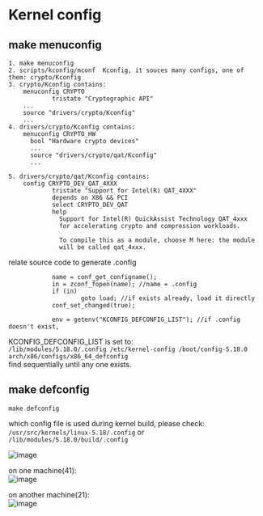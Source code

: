 # Kernel config
## make menuconfig
```
1. make menuconfig
2. scripts/kconfig/mconf  Kconfig, it souces many configs, one of them: crypto/Kconfig
3. crypto/Kconfig contains:
    menuconfig CRYPTO
            tristate "Cryptographic API"
    ...
    source "drivers/crypto/Kconfig"
    ...
4. drivers/crypto/Kconfig contains:
    menuconfig CRYPTO_HW
      bool "Hardware crypto devices"
      ...
      source "drivers/crypto/qat/Kconfig"
      ...
      
5. drivers/crypto/qat/Kconfig contains:
    config CRYPTO_DEV_QAT_4XXX
            tristate "Support for Intel(R) QAT_4XXX"
            depends on X86 && PCI
            select CRYPTO_DEV_QAT
            help
              Support for Intel(R) QuickAssist Technology QAT_4xxx
              for accelerating crypto and compression workloads.

              To compile this as a module, choose M here: the module
              will be called qat_4xxx.
```
relate source code to generate .config

                name = conf_get_configname();
                in = zconf_fopen(name); //name = .config
                if (in)
                        goto load; //if exists already, load it directly
                conf_set_changed(true);

                env = getenv("KCONFIG_DEFCONFIG_LIST"); //if .config doesn't exist, 
                
   KCONFIG_DEFCONFIG_LIST is set to: \
   `/lib/modules/5.18.0/.config /etc/kernel-config /boot/config-5.18.0 arch/x86/configs/x86_64_defconfig` \
   find sequentially until any one exists. 

## make defconfig

```
make defconfig
```


which config file is used during kernel build, please check: \
`/usr/src/kernels/linux-5.18/.config`  or `/lib/modules/5.18.0/build/.config` 

![image](https://github.com/michaelrun/Linux/assets/19384327/9a266c8f-6028-4f1e-a778-6e5e1f84d77f)


on one machine(41): \
![image](https://github.com/michaelrun/Linux/assets/19384327/2d97c2a4-b9e5-492e-a758-ebe9cfd79bac)

on another machine(21): \
![image](https://github.com/michaelrun/Linux/assets/19384327/dc57f670-e582-48c7-be17-90084e87725d)

